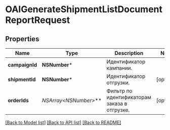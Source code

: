 # OAIGenerateShipmentListDocumentReportRequest

## Properties
Name | Type | Description | Notes
------------ | ------------- | ------------- | -------------
**campaignId** | **NSNumber*** | Идентификатор кампании. | 
**shipmentId** | **NSNumber*** | Идентификатор отгрузки. | [optional] 
**orderIds** | **NSArray&lt;NSNumber*&gt;*** | Фильтр по идентификаторам заказа в отгрузке. | [optional] 

[[Back to Model list]](../README.md#documentation-for-models) [[Back to API list]](../README.md#documentation-for-api-endpoints) [[Back to README]](../README.md)


